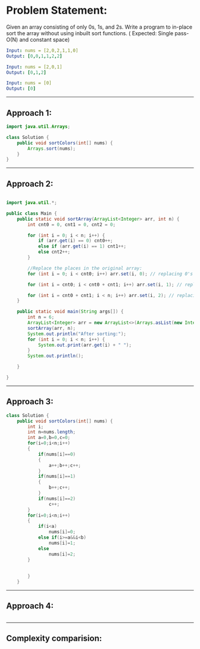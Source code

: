 # Problem Statement: 
Given an array consisting of only 0s, 1s, and 2s. Write a program to in-place sort the array without using inbuilt sort functions. ( Expected: Single pass-O(N) and constant space)

```yaml
Input: nums = [2,0,2,1,1,0]
Output: [0,0,1,1,2,2]

Input: nums = [2,0,1]
Output: [0,1,2]

Input: nums = [0]
Output: [0]
```

---

## Approach 1:
```java
import java.util.Arrays;

class Solution {
    public void sortColors(int[] nums) {
        Arrays.sort(nums); 
    }
}
```

---

## Approach 2:
```java

import java.util.*;

public class Main {
    public static void sortArray(ArrayList<Integer> arr, int n) {
        int cnt0 = 0, cnt1 = 0, cnt2 = 0;

        for (int i = 0; i < n; i++) {
            if (arr.get(i) == 0) cnt0++;
            else if (arr.get(i) == 1) cnt1++;
            else cnt2++;
        }

        //Replace the places in the original array:
        for (int i = 0; i < cnt0; i++) arr.set(i, 0); // replacing 0's

        for (int i = cnt0; i < cnt0 + cnt1; i++) arr.set(i, 1); // replacing 1's

        for (int i = cnt0 + cnt1; i < n; i++) arr.set(i, 2); // replacing 2's
    }

    public static void main(String args[]) {
        int n = 6;
        ArrayList<Integer> arr = new ArrayList<>(Arrays.asList(new Integer[] {0, 2, 1, 2, 0, 1}));
        sortArray(arr, n);
        System.out.println("After sorting:");
        for (int i = 0; i < n; i++) {
            System.out.print(arr.get(i) + " ");
        }
        System.out.println();

    }

}
```

---

## Approach 3:
```java
class Solution {
    public void sortColors(int[] nums) {
        int i;
        int n=nums.length;
        int a=0,b=0,c=0;
        for(i=0;i<n;i++)
        {
            if(nums[i]==0)
            {
                a++;b++;c++;
            }
            if(nums[i]==1)
            {
                b++;c++;
            }
            if(nums[i]==2)
                c++;
        }
        for(i=0;i<n;i++)
        {
            if(i<a)
                nums[i]=0;
            else if(i>=a&&i<b)
                nums[i]=1;
            else
                nums[i]=2;
        }
                        
        
        }
    }
```

---

## Approach 4:
```java
```

---

## Complexity comparision:


